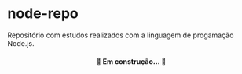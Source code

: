 # node-repo
Repositório com estudos realizados com a linguagem de progamação Node.js.

<h4 align="center"> 
	🚧  Em construção...  🚧
</h4>
